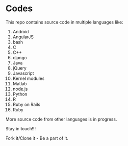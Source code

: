 Codes
=====

This repo contains source code in multiple languages like:

 1. Android
 2. AngularJS
 3. bash
 4. C
 5. C++
 6. django
 7. Java
 8. jQuery
 9. Javascript
10. Kernel modules
11. Matlab
12. node.js
13. Python
14. R
15. Ruby on Rails
16. Ruby

More source code from other languages is in progress.

Stay in touch!!!

Fork it/Clone it - Be a part of it.
